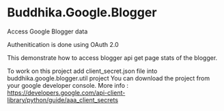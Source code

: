 # Buddhika.Google.Blogger
Access Google Blogger data 

Authenitication is done using OAuth 2.0

This demonstrate how to access blogger api get page stats of the blogger.

To work on this project add client_secret.json file into buddhika.google.blogger.util project
You can download the project from your google developer console.
More info : https://developers.google.com/api-client-library/python/guide/aaa_client_secrets


